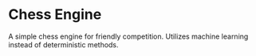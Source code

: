# Chess Engine
A simple chess engine for friendly competition. Utilizes machine learning 
instead of deterministic methods.
